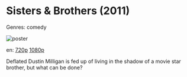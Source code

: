 # Sisters &amp; Brothers (2011)

Genres: comedy

![poster](http://image.tmdb.org/t/p/w500/4r3rOZKzmYmaHXi3xJZTa5N3sRJ.jpg)

en:
  [720p](magnet:?xt=urn:btih:799DDF3869BFD5627C347AF4FDC56FD0F45CBE80&tr=udp://glotorrents.pw:6969/announce&tr=udp://tracker.opentrackr.org:1337/announce&tr=udp://torrent.gresille.org:80/announce&tr=udp://tracker.openbittorrent.com:80&tr=udp://tracker.coppersurfer.tk:6969&tr=udp://tracker.leechers-paradise.org:6969&tr=udp://p4p.arenabg.ch:1337&tr=udp://tracker.internetwarriors.net:1337)
  [1080p](magnet:?xt=urn:btih:58A8A85ED9B08605011D5E0D94FBA2AC60642BDE&tr=udp://glotorrents.pw:6969/announce&tr=udp://tracker.opentrackr.org:1337/announce&tr=udp://torrent.gresille.org:80/announce&tr=udp://tracker.openbittorrent.com:80&tr=udp://tracker.coppersurfer.tk:6969&tr=udp://tracker.leechers-paradise.org:6969&tr=udp://p4p.arenabg.ch:1337&tr=udp://tracker.internetwarriors.net:1337)
  


Deflated Dustin Milligan is fed up of living in the shadow of a movie star brother, but what can be done?